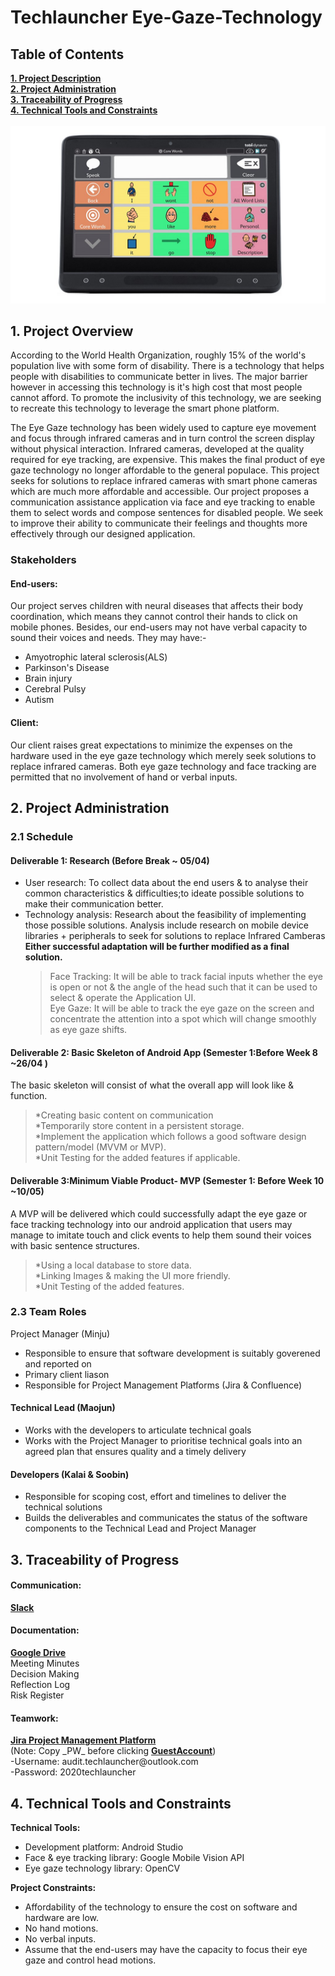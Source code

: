 # Techlauncher Eye-Gaze-Technology

<h2><a name = "content"> Table of Contents </a></h2>

<a href = "#Title1"><b> 1. Project Description </b></a><br/>
<a href = "#Title2"><b> 2. Project Administration </b></a><br/>
<a href = "#Title3"><b> 3. Traceability of Progress </b></a><br/> 
<a href = "#Title4"><b> 4. Technical Tools and Constraints </b></a><br/>
<br />
![tobii dynavox](https://github.com/Ozedaval/Eye-Gaze-Technology/blob/master/sample%20communication%20application.jpg)

<h2><a name = "Title1"> 1. Project Overview </a></h2>

According to the World Health Organization, roughly 15% of the world's population live with some form of disability. There is a technology that helps people with disabilities to communicate better in lives. The major barrier however in accessing this technology is it's high cost that most people cannot afford. To promote the inclusivity of this technology, we are seeking to recreate this technology to leverage the smart phone platform.

The Eye Gaze technology has been widely used to capture eye movement and focus through infrared cameras and in turn control the screen display without physical interaction. Infrared cameras, developed at the quality required for eye tracking, are expensive. This makes the final product of eye gaze technology no longer affordable to the general populace. This project seeks for solutions to replace infrared cameras with smart phone cameras which are much more affordable and accessible. Our project proposes a communication assistance application via face and eye tracking to enable them to select words and compose sentences for disabled people. We seek to improve their ability to communicate their feelings and thoughts more effectively through our designed application.

<h3> Stakeholders </h3>

#### End-users:
Our project serves children with neural diseases that affects their body coordination, which means they cannot control their hands to click on mobile phones. Besides, our end-users may not have verbal capacity to sound their voices and needs. They may have:-
                <ul>
                <li>Amyotrophic lateral sclerosis(ALS)</li>
                <li>Parkinson's Disease</li>
                <li>Brain injury</li>
                <li>Cerebral Pulsy</li>
                <li>Autism</li>
                </ul>
                
#### Client:
Our client raises great expectations to minimize the expenses on the hardware used in the eye gaze technology which merely seek solutions to replace infrared cameras. Both eye gaze technology and face tracking are permitted that no involvement of hand or verbal inputs.
<br />

<h2><a name = "Title2"> 2. Project Administration </a></h2>

<h3> 2.1 Schedule</h3>

#### Deliverable 1: Research (Before Break ~ 05/04)

* User research: 
To collect data about the end users & to analyse their common characteristics & difficulties;to ideate possible solutions to make their communication better.
* Technology analysis:
Research about the feasibility of implementing those possible solutions.
Analysis include research on mobile device libraries + peripherals to seek for solutions to replace Infrared Camberas<br/>
<b>Either successful adaptation will be further modified as a final solution.</b><br/>
  >Face Tracking: It will be able to track facial inputs whether the eye is open or not & the angle of the head such that it can be used to select & operate the Application UI.<br/>
  >Eye Gaze: It will be able to track the eye gaze on the screen and concentrate the attention into a spot which will change smoothly as eye gaze shifts.<br/>
    
#### Deliverable 2: Basic Skeleton of Android  App (Semester 1:Before Week 8 ~26/04 )
The basic skeleton will consist of what the overall app will look like & function.<br/>
  > *Creating basic content on communication<br/>
  > *Temporarily store content in a persistent storage.<br/>
  > *Implement the application which follows a good software design pattern/model (MVVM or MVP).<br/>
  > *Unit Testing for the added features if applicable.<br/>

     
#### Deliverable 3:Minimum Viable Product- MVP (Semester 1: Before Week 10 ~10/05)
A MVP will be delivered which could successfully adapt the eye gaze or face tracking technology into our android application that users may manage to imitate  touch and click events to help them sound their voices with basic sentence structures.<br/>
  > *Using a local database to store data.<br/>
  > *Linking Images & making the UI more friendly.<br/>
  > *Unit Testing of the added features.<br/>



<h3> 2.3 Team Roles </h3>

Project Manager (Minju)
 - Responsible to ensure that software development is suitably goverened and reported on
 - Primary client liason
 - Responsible for Project Management Platforms (Jira & Confluence)
 
#### Technical Lead (Maojun)
 - Works with the developers to articulate technical goals
 - Works with the Project Manager to prioritise technical goals into an agreed plan that ensures quality and a timely delivery 

#### Developers (Kalai & Soobin)
 - Responsible for scoping cost, effort and timelines to deliver the technical solutions 
 - Builds the deliverables and communicates the status of the software components to the Technical Lead and Project Manager

<a name = "JiraAccess"/>
<h2><a name = "Title3"> 3. Traceability of Progress</a></h2>
<h4> Communication:</h4>
<a href = "https://app.slack.com/client/TUX4W2LDP/CV9DJ2ZQW"><b> Slack </b></a><br/>
<h4> Documentation:</h4>
<a href = "https://drive.google.com/drive/folders/1NlzcfOPzjzUGLZtv5XBwhFZTKDHvKzTZ"><b>Google Drive</b></a><br/>
Meeting Minutes<br/>
Decision Making<br/>
Reflection Log<br/>
Risk Register<br/>

<h4> Teamwork:</h4>
<a href = "https://comp3500.atlassian.net/jira/software/projects/MEGT/boards/1/roadmap"><b> Jira Project Management Platform</b></a>
<br/>
(Note: Copy _PW_ before clicking <a href = "https://id.atlassian.com/login?application=jira&continue=https%3A%2F%2Fcomp3500.atlassian.net%2Flogin%3FredirectCount%3D1%26dest-url%3D%252Fjira%252Fsoftware%252Fprojects%252FMEGT%252Fboards%252F1%252Froadmap%26application%3Djira&email=audit.techlauncher%40outlook.com"><b>GuestAccount</b></a>)<br/>
  -Username: audit.techlauncher@outlook.com<br/>
  -Password: 2020techlauncher

<h2><a name = "Title4"> 4. Technical Tools and Constraints</a></h2>

**Technical Tools:**
 - Development platform: Android Studio
 - Face & eye tracking library: Google Mobile Vision API
 - Eye gaze technology library: OpenCV
 

**Project Constraints:**
- Affordability of the technology to ensure the cost on software and hardware are low.
 - No hand motions.
 - No verbal inputs.
 - Assume that the end-users may have the capacity to focus their eye gaze and control head motions.
 



